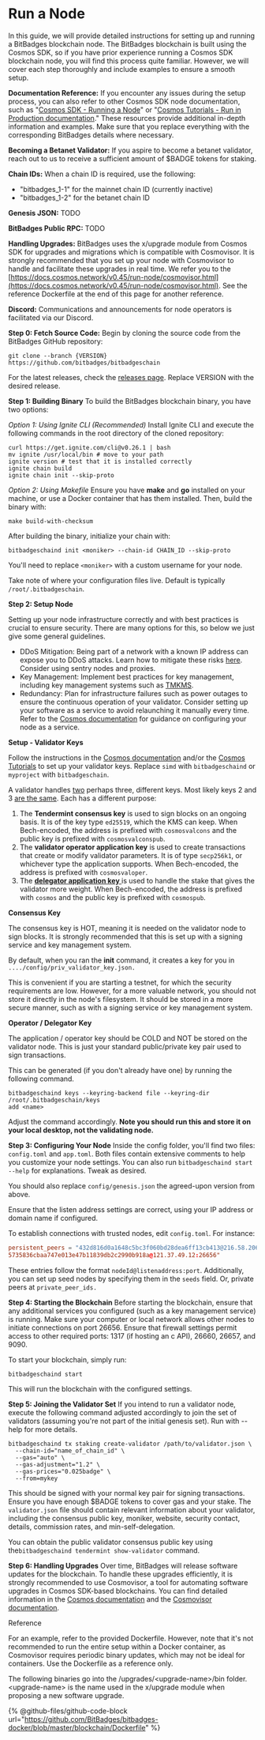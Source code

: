 # Run a Node

In this guide, we will provide detailed instructions for setting up and running a BitBadges blockchain node. The BitBadges blockchain is built using the Cosmos SDK, so if you have prior experience running a Cosmos SDK blockchain node, you will find this process quite familiar. However, we will cover each step thoroughly and include examples to ensure a smooth setup.

**Documentation Reference:** If you encounter any issues during the setup process, you can also refer to other Cosmos SDK node documentation, such as "[Cosmos SDK - Running a Node](https://docs.cosmos.network/main/user/run-node/run-node)" or "[Cosmos Tutorials - Run in Production documentation](https://tutorials.cosmos.network/tutorials/9-path-to-prod/1-overview.html)." These resources provide additional in-depth information and examples. Make sure that you replace everything with the corresponding BitBadges details where necessary.

**Becoming a Betanet Validator:** If you aspire to become a betanet validator, reach out to us to receive a sufficient amount of $BADGE tokens for staking.

**Chain IDs:** When a chain ID is required, use the following:

* "bitbadges\_1-1" for the mainnet chain ID (currently inactive)
* "bitbadges\_1-2" for the betanet chain ID

**Genesis JSON:** TODO

**BitBadges Public RPC:** TODO

**Handling Upgrades:** BitBadges uses the x/upgrade module from Cosmos SDK for upgrades and migrations which is compatible with Cosmovisor. It is strongly recommended that you set up your node with Cosmovisor to handle and facilitate these upgrades in real time. We refer you to the  [https://docs.cosmos.network/v0.45/run-node/cosmovisor.html](https://docs.cosmos.network/v0.45/run-node/cosmovisor.html). See the reference Dockerfile at the end of this page for another reference.

**Discord:** Communications and announcements for node operators is facilitated via our Discord.





**Step 0: Fetch Source Code:** Begin by cloning the source code from the BitBadges GitHub repository:

```shell
git clone --branch {VERSION} https://github.com/bitbadges/bitbadgeschain
```

For the latest releases, check the [releases page](https://github.com/BitBadges/bitbadgeschain/releases). Replace VERSION with the desired release.

**Step 1: Building Binary** To build the BitBadges blockchain binary, you have two options:

_Option 1: Using Ignite CLI (Recommended)_ Install Ignite CLI and execute the following commands in the root directory of the cloned repository:

```shell
curl https://get.ignite.com/cli@v0.26.1 | bash
mv ignite /usr/local/bin # move to your path
ignite version # test that it is installed correctly
ignite chain build
ignite chain init --skip-proto
```

_Option 2: Using Makefile_ Ensure you have **make** and **go** installed on your machine, or use a Docker container that has them installed. Then, build the binary with:

```shell
make build-with-checksum
```

After building the binary, initialize your chain with:

```shell
bitbadgeschaind init <moniker> --chain-id CHAIN_ID --skip-proto
```

You'll need to replace `<moniker>` with a custom username for your node.

Take note of where your configuration files live. Default is typically `/root/.bitbadgeschain`.

**Step 2: Setup Node**&#x20;

Setting up your node infrastructure correctly and with best practices is crucial to ensure security. There are many options for this, so below we just give some general guidelines.&#x20;

* DDoS Mitigation: Being part of a network with a known IP address can expose you to DDoS attacks. Learn how to mitigate these risks [here](https://tutorials.cosmos.network/tutorials/9-path-to-prod/5-network.html#ddos). Consider using sentry nodes and proxies.
* Key Management: Implement best practices for key management, including key management systems such as [TMKMS](https://hub.cosmos.network/main/validators/kms/kms.html).
* Redundancy: Plan for infrastructure failures such as power outages to ensure the continuous operation of your validator. Consider setting up your software as a service to avoid relaunching it manually every time. Refer to the [Cosmos documentation](https://tutorials.cosmos.network/tutorials/9-path-to-prod/6-run.html#as-a-service) for guidance on configuring your node as a service.

**Setup - Validator Keys**

Follow the instructions in the [Cosmos documentation](https://docs.cosmos.network/main/run-node/keyring) and/or the [Cosmos Tutorials](https://tutorials.cosmos.network/tutorials/9-path-to-prod/3-keys.html) to set up your validator keys. Replace `simd` with `bitbadgeschaind` or `myproject` with `bitbadgeschain`.

A validator handles [two](https://hub.cosmos.network/main/validators/validator-faq.html#what-are-the-different-types-of-keys) perhaps three, different keys. Most likely keys 2 and 3 [are the same](https://github.com/cosmos/cosmos-sdk/blob/v0.46.1/proto/cosmos/staking/v1beta1/tx.proto#L45-L47). Each has a different purpose:

1. The **Tendermint consensus key** is used to sign blocks on an ongoing basis. It is of the key type `ed25519`, which the KMS can keep. When Bech-encoded, the address is prefixed with `cosmosvalcons` and the public key is prefixed with `cosmosvalconspub`.
2. The **validator operator application key** is used to create transactions that create or modify validator parameters. It is of type `secp256k1`, or whichever type the application supports. When Bech-encoded, the address is prefixed with `cosmosvaloper`.
3. The [**delegator application key** ](https://hub.cosmos.network/main/validators/validator-faq.html#are-validators-required-to-self-delegate-atom)is used to handle the stake that gives the validator more weight. When Bech-encoded, the address is prefixed with `cosmos` and the public key is prefixed with `cosmospub`.



**Consensus Key**

The consensus key is HOT, meaning it is needed on the validator node to sign blocks. It is strongly recommended that this is set up with a signing service and key management system.

By default, when you ran the **init** command, it creates a key for you in `..../config/priv_validator_key.json.`

This is convenient if you are starting a testnet, for which the security requirements are low. However, for a more valuable network, you should not store it directly in the node's filesystem. It should be stored in a more secure manner, such as with a signing service or key management system.&#x20;

**Operator / Delegator Key**

The application / operator key should be COLD and NOT be stored on the validator node. This is just your standard public/private key pair used to sign transactions.

This can be generated (if you don't already have one) by running the following command.

```
bitbadgeschaind keys --keyring-backend file --keyring-dir /root/.bitbadgeschain/keys
add <name>
```

Adjust the command accordingly. **Note you should run this and store it on your local desktop, not the validating node.**&#x20;



**Step 3: Configuring Your Node** Inside the config folder, you'll find two files: `config.toml` and `app.toml`. Both files contain extensive comments to help you customize your node settings. You can also run `bitbadgeschaind start --help` for explanations. Tweak as desired.

You should also replace `config/genesis.json` the agreed-upon version from above.

Ensure that the listen address settings are correct, using your IP address or domain name if configured.&#x20;

To establish connections with trusted nodes, edit `config.toml`. For instance:

```toml
persistent_peers = "432d816d0a1648c5bc3f060bd28dea6ff13cb413@216.58.206.174:26656,
5735836cbaa747e013e47b11839db2c2990b918a@121.37.49.12:26656"
```

These entries follow the format `nodeId@listenaddress:port`. Additionally, you can set up seed nodes by specifying them in the `seeds` field. Or, private peers at `private_peer_ids.`

**Step 4: Starting the Blockchain** Before starting the blockchain, ensure that any additional services you configured (such as a key management service) is running. Make sure your computer or local network allows other nodes to initiate connections on port 26656. Ensure that firewall settings permit access to other required ports: 1317 (if hosting an c API), 26660, 26657, and 9090.

To start your blockchain, simply run:

```shell
bitbadgeschaind start
```

This will run the blockchain with the configured settings.&#x20;

**Step 5: Joining the Validator Set** If you intend to run a validator node, execute the following command adjusted accordingly to join the set of validators (assuming you're not part of the initial genesis set). Run with --help for more details.

```shell
bitbadgeschaind tx staking create-validator /path/to/validator.json \
  --chain-id="name_of_chain_id" \
  --gas="auto" \
  --gas-adjustment="1.2" \
  --gas-prices="0.025badge" \
  --from=mykey
```

This should be signed with your normal key pair for signing transactions. Ensure you have enough $BADGE tokens to cover gas and your stake. The `validator.json` file should contain relevant information about your validator, including the consensus public key, moniker, website, security contact, details, commission rates, and min-self-delegation.

You can obtain the public validator consensus public key using the`bitbadgeschaind tendermint show-validator` command.

**Step 6: Handling Upgrades** Over time, BitBadges will release software updates for the blockchain. To handle these upgrades efficiently, it is strongly recommended to use Cosmovisor, a tool for automating software upgrades in Cosmos SDK-based blockchains. You can find detailed information in the [Cosmos documentation](https://tutorials.cosmos.network/tutorials/9-path-to-prod/7-migration.html) and the [Cosmovisor documentation](https://docs.cosmos.network/main/tooling/cosmovisor.html).

Reference

For an example, refer to the provided Dockerfile. However, note that it's not recommended to run the entire setup within a Docker container, as Cosmovisor requires periodic binary updates, which may not be ideal for containers. Use the Dockerfile as a reference only.&#x20;

The following binaries go into the /upgrades/\<upgrade-name>/bin folder. \<upgrade-name> is the name used in the x/upgrade module when proposing a new software upgrade.

{% @github-files/github-code-block url="https://github.com/BitBadges/bitbadges-docker/blob/master/blockchain/Dockerfile" %}
